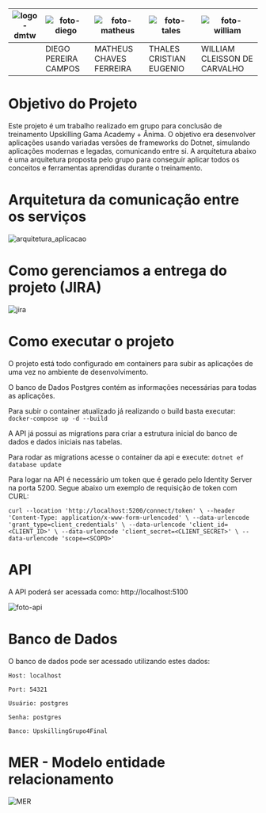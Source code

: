 |![logo-dmtw](https://github.com/williamcc89/anima-upskilling-grupo4/assets/2452619/3574fa77-40ee-4d9e-a6b9-f00323601e3b)|![foto-diego](https://github.com/williamcc89/anima-upskilling-grupo4/assets/2452619/b33cd5e8-192f-4d62-9590-7cf34ed7fb88)|![foto-matheus](https://github.com/williamcc89/anima-upskilling-grupo4/assets/2452619/55c07fdd-8f13-42c2-a589-3c98ceafce5b)|![foto-tales](https://github.com/williamcc89/anima-upskilling-grupo4/assets/2452619/235053be-7cd8-4ea7-b095-8d850f0358a8)|![foto-william](https://github.com/williamcc89/anima-upskilling-grupo4/assets/2452619/f3304da1-7b60-41eb-a8cd-fc12e3a53fb8)|
|----------------|----------------|--------------|----------------|--------------|
|| DIEGO PEREIRA CAMPOS | MATHEUS CHAVES FERREIRA | THALES CRISTIAN EUGENIO | WILLIAM CLEISSON DE CARVALHO |

# Objetivo do Projeto

Este projeto é um trabalho realizado em grupo para conclusão de treinamento Upskilling Gama Academy + Ânima. O objetivo era desenvolver aplicações usando variadas versões de frameworks do Dotnet, simulando aplicações modernas e legadas, comunicando entre si. A arquitetura abaixo é uma arquitetura proposta pelo grupo para conseguir aplicar todos os conceitos e ferramentas aprendidas durante o treinamento.

# Arquitetura da comunicação entre os serviços
![arquitetura_aplicacao](https://github.com/williamcc89/anima-upskilling-grupo4/assets/2452619/5b548ce1-8ddb-40f7-8379-d91cf3713a12)

# Como gerenciamos a entrega do projeto (JIRA)
![jira](https://github.com/williamcc89/anima-upskilling-grupo4/assets/2452619/327e7d7e-9820-47db-990d-1dfb11d7cea9)

# Como executar o projeto

O projeto está todo configurado em containers para subir as aplicações de uma vez no ambiente de desenvolvimento.

O banco de Dados Postgres contém as informações necessárias para todas as aplicações.

Para subir o container atualizado já realizando o build basta executar:
`docker-compose up -d --build`

A API já possui as migrations para criar a estrutura inicial do banco de dados e dados iniciais nas tabelas.

Para rodar as migrations acesse o container da api e execute:
`dotnet ef database update`

Para logar na API é necessário um token que é gerado pelo Identity Server na porta 5200. Segue abaixo um exemplo de requisição de token com CURL:

``
curl --location 'http://localhost:5200/connect/token' \
--header 'Content-Type: application/x-www-form-urlencoded' \
--data-urlencode 'grant_type=client_credentials' \
--data-urlencode 'client_id=<CLIENT_ID>' \
--data-urlencode 'client_secret=<CLIENT_SECRET>' \
--data-urlencode 'scope=<SCOPO>'
``

# API

A API poderá ser acessada como:
http://localhost:5100

![foto-api](https://github.com/williamcc89/anima-upskilling-grupo4/assets/2452619/ad1b5d8b-701d-4945-897b-31bdfac8f767)

# Banco de Dados

O banco de dados pode ser acessado utilizando estes dados:

`Host: localhost`

`Port: 54321`

`Usuário: postgres`

`Senha: postgres`

`Banco: UpskillingGrupo4Final`

# MER - Modelo entidade relacionamento

![MER](https://github.com/williamcc89/anima-upskilling-grupo4/assets/2452619/df4c9119-434a-45de-af4c-6f1771d5db40)

